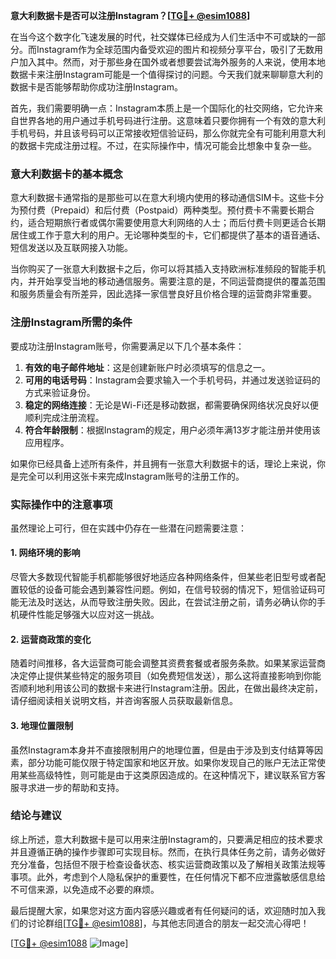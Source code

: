 **意大利数据卡是否可以注册Instagram？[[TG💪+ @esim1088](https://t.me/s/esim1088)]**

在当今这个数字化飞速发展的时代，社交媒体已经成为人们生活中不可或缺的一部分。而Instagram作为全球范围内备受欢迎的图片和视频分享平台，吸引了无数用户加入其中。然而，对于那些身在国外或者想要尝试海外服务的人来说，使用本地数据卡来注册Instagram可能是一个值得探讨的问题。今天我们就来聊聊意大利的数据卡是否能够帮助你成功注册Instagram。

首先，我们需要明确一点：Instagram本质上是一个国际化的社交网络，它允许来自世界各地的用户通过手机号码进行注册。这意味着只要你拥有一个有效的意大利手机号码，并且该号码可以正常接收短信验证码，那么你就完全有可能利用意大利的数据卡完成注册过程。不过，在实际操作中，情况可能会比想象中复杂一些。

### 意大利数据卡的基本概念

意大利数据卡通常指的是那些可以在意大利境内使用的移动通信SIM卡。这些卡分为预付费（Prepaid）和后付费（Postpaid）两种类型。预付费卡不需要长期合约，适合短期旅行者或偶尔需要使用意大利网络的人士；而后付费卡则更适合长期居住或工作于意大利的用户。无论哪种类型的卡，它们都提供了基本的语音通话、短信发送以及互联网接入功能。

当你购买了一张意大利数据卡之后，你可以将其插入支持欧洲标准频段的智能手机内，并开始享受当地的移动通信服务。需要注意的是，不同运营商提供的覆盖范围和服务质量会有所差异，因此选择一家信誉良好且价格合理的运营商非常重要。

### 注册Instagram所需的条件

要成功注册Instagram账号，你需要满足以下几个基本条件：

1. **有效的电子邮件地址**：这是创建新账户时必须填写的信息之一。
2. **可用的电话号码**：Instagram会要求输入一个手机号码，并通过发送验证码的方式来验证身份。
3. **稳定的网络连接**：无论是Wi-Fi还是移动数据，都需要确保网络状况良好以便顺利完成注册流程。
4. **符合年龄限制**：根据Instagram的规定，用户必须年满13岁才能注册并使用该应用程序。

如果你已经具备上述所有条件，并且拥有一张意大利数据卡的话，理论上来说，你是完全可以利用这张卡来完成Instagram账号的注册工作的。

### 实际操作中的注意事项

虽然理论上可行，但在实践中仍存在一些潜在问题需要注意：

#### 1. 网络环境的影响
尽管大多数现代智能手机都能够很好地适应各种网络条件，但某些老旧型号或者配置较低的设备可能会遇到兼容性问题。例如，在信号较弱的情况下，短信验证码可能无法及时送达，从而导致注册失败。因此，在尝试注册之前，请务必确认你的手机硬件性能足够强大以应对这一挑战。

#### 2. 运营商政策的变化
随着时间推移，各大运营商可能会调整其资费套餐或者服务条款。如果某家运营商决定停止提供某些特定的服务项目（如免费短信发送），那么这将直接影响到你能否顺利地利用该公司的数据卡来进行Instagram注册。因此，在做出最终决定前，请仔细阅读相关说明文档，并咨询客服人员获取最新信息。

#### 3. 地理位置限制
虽然Instagram本身并不直接限制用户的地理位置，但是由于涉及到支付结算等因素，部分功能可能仅限于特定国家和地区开放。如果你发现自己的账户无法正常使用某些高级特性，则可能是由于这类原因造成的。在这种情况下，建议联系官方客服寻求进一步的帮助和支持。

### 结论与建议

综上所述，意大利数据卡是可以用来注册Instagram的，只要满足相应的技术要求并且遵循正确的操作步骤即可实现目标。然而，在执行具体任务之前，请务必做好充分准备，包括但不限于检查设备状态、核实运营商政策以及了解相关政策法规等事项。此外，考虑到个人隐私保护的重要性，在任何情况下都不应泄露敏感信息给不可信来源，以免造成不必要的麻烦。

最后提醒大家，如果您对这方面内容感兴趣或者有任何疑问的话，欢迎随时加入我们的讨论群组[[TG💪+ @esim1088](https://t.me/s/esim1088)]，与其他志同道合的朋友一起交流心得吧！

[[TG💪+ @esim1088](https://t.me/s/esim1088) ![Image](https://i.postimg.cc/4NQfJmqS/Snipaste-2025-05-13-00-14-12.png)]